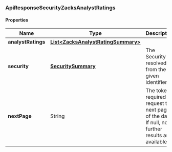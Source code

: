 
[//]: # (CLASS:ApiResponseSecurityZacksAnalystRatings)

[//]: # (KIND:object)

### ApiResponseSecurityZacksAnalystRatings

#### Properties

[//]: # (START_DEFINITION)

Name | Type | Description
------------ | ------------- | -------------
**analystRatings** | [**List&lt;ZacksAnalystRatingSummary&gt;**](ZacksAnalystRatingSummary.md) |  &nbsp;
**security** | [**SecuritySummary**](SecuritySummary.md) | The Security resolved from the given identifier &nbsp;
**nextPage** | String | The token required to request the next page of the data. If null, no further results are available. &nbsp;

[//]: # (END_DEFINITION)


[//]: # (CONTAINED_CLASS:ZacksAnalystRatingSummary)


[//]: # (CONTAINED_CLASS:SecuritySummary)





